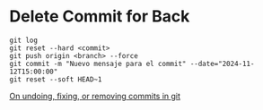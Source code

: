 # Delete Commit for Back

```git
git log
git reset --hard <commit>
git push origin <branch> --force
git commit -m "Nuevo mensaje para el commit" --date="2024-11-12T15:00:00"
git reset --soft HEAD~1
```

[On undoing, fixing, or removing commits in git](https://sethrobertson.github.io/GitFixUm/fixup.html#remove_last)
